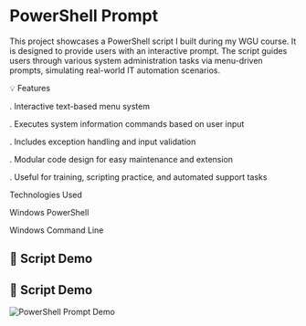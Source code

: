 
# PowerShell Prompt

This project showcases a PowerShell script I built during my WGU course. It is designed to provide users with an interactive prompt. The script guides users through various system administration tasks via menu-driven prompts, simulating real-world IT automation scenarios.

💡 Features

 . Interactive text-based menu system

 . Executes system information commands based on user input

 . Includes exception handling and input validation

 . Modular code design for easy maintenance and extension

 . Useful for training, scripting practice, and automated 
    support tasks

Technologies Used

Windows PowerShell

Windows Command Line

## 📸 Script Demo

## 📸 Script Demo

![PowerShell Prompt Demo](images/prompt1.png)



